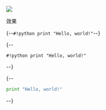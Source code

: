 ![](./../../img/nest_block_hl_red.png)

效果

{--`#!python print "Hello, world!"`--}

{--

`#!python print "Hello, world!"`

--}

{--

```python
print "Hello, world!"
```

--}

